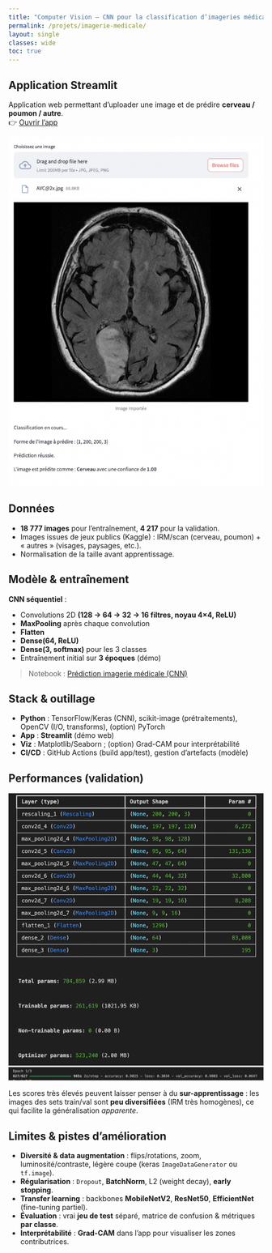 ```yaml
---
title: "Computer Vision — CNN pour la classification d’imageries médicales"
permalink: /projets/imagerie-medicale/
layout: single
classes: wide
toc: true
---
```


## Application Streamlit
Application web permettant d’uploader une image et de prédire **cerveau / poumon / autre**.  
👉 [Ouvrir l’app](https://cnnimageriesmedicales.streamlit.app/)

![](https://github.com/Victorouledi/Portfolio_data_analyst_et_data_scientist_Victor_OULEDI/blob/59befe64823ff0e53c9c5f540ce118e9c84a7fc7/docs/asset/Computer_vision/images/app.png)

## Données
- **18 777 images** pour l’entraînement, **4 217** pour la validation.  
- Images issues de jeux publics (Kaggle) : IRM/scan (cerveau, poumon) + « autres » (visages, paysages, etc.).  
- Normalisation de la taille avant apprentissage.

## Modèle & entraînement
**CNN séquentiel** :
- Convolutions 2D **(128 → 64 → 32 → 16 filtres, noyau 4×4, ReLU)**  
- **MaxPooling** après chaque convolution  
- **Flatten**  
- **Dense(64, ReLU)**  
- **Dense(3, softmax)** pour les 3 classes  
- Entraînement initial sur **3 époques** (démo)

> Notebook : [Prédiction imagerie médicale (CNN)](../asset/Computer_vision/notebooks/Pre%CC%81diction%20imagerie%20me%CC%81dicale.ipynb)

## Stack & outillage
- **Python** : TensorFlow/Keras (CNN), scikit-image (prétraitements), OpenCV (I/O, transforms), (option) PyTorch
- **App** : **Streamlit** (démo web)
- **Viz** : Matplotlib/Seaborn ; (option) Grad-CAM pour interprétabilité
- **CI/CD** : GitHub Actions (build app/test), gestion d’artefacts (modèle)


## Performances (validation)
![](../asset/Computer_vision/images/perf1_CNN.png)
![](../asset/Computer_vision/images/perf2_CNN.png)

Les scores très élevés peuvent laisser penser à du **sur-apprentissage** : les images des sets train/val sont **peu diversifiées** (IRM très homogènes), ce qui facilite la généralisation *apparente*.

## Limites & pistes d’amélioration
- **Diversité & data augmentation** : flips/rotations, zoom, luminosité/contraste, légère coupe (keras `ImageDataGenerator` ou `tf.image`).  
- **Régularisation** : `Dropout`, **BatchNorm**, L2 (weight decay), **early stopping**.  
- **Transfer learning** : backbones **MobileNetV2**, **ResNet50**, **EfficientNet** (fine-tuning partiel).  
- **Évaluation** : vrai **jeu de test** séparé, matrice de confusion & métriques **par classe**.  
- **Interprétabilité** : **Grad-CAM** dans l’app pour visualiser les zones contributrices.  






